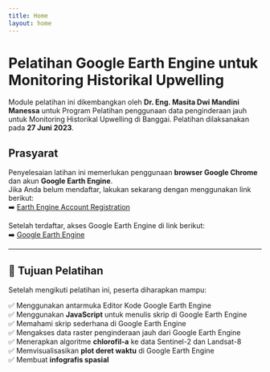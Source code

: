 ```yaml
---
title: Home
layout: home
---
```


# Pelatihan Google Earth Engine untuk Monitoring Historikal Upwelling

Module pelatihan ini dikembangkan oleh **Dr. Eng. Masita Dwi Mandini Manessa** untuk Program Pelatihan penggunaan data penginderaan jauh untuk Monitoring Historikal Upwelling di Banggai. Pelatihan dilaksanakan pada **27 Juni 2023**.

## **Prasyarat**
Penyelesaian latihan ini memerlukan penggunaan **browser Google Chrome** dan akun **Google Earth Engine**.  
Jika Anda belum mendaftar, lakukan sekarang dengan menggunakan link berikut:  
➡️ [Earth Engine Account Registration](https://signup.earthengine.google.com)

Setelah terdaftar, akses Google Earth Engine di link berikut:  
➡️ [Google Earth Engine](https://code.earthengine.google.com)

---

## **📌 Tujuan Pelatihan**
Setelah mengikuti pelatihan ini, peserta diharapkan mampu:

✅ Menggunakan antarmuka Editor Kode Google Earth Engine  
✅ Menggunakan **JavaScript** untuk menulis skrip di Google Earth Engine  
✅ Memahami skrip sederhana di Google Earth Engine  
✅ Mengakses data raster penginderaan jauh dari Google Earth Engine  
✅ Menerapkan algoritme **chlorofil-a** ke data Sentinel-2 dan Landsat-8  
✅ Memvisualisasikan **plot deret waktu** di Google Earth Engine  
✅ Membuat **infografis spasial**
